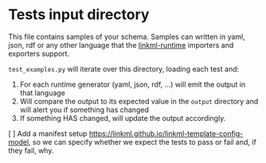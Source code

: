 # Tests input directory
This file contains samples of your schema. Samples can written in yaml, json, rdf or any other language that 
the [linkml-runtime](https://linkml.github.io/linkml-runtime) importers and exporters support.

`test_examples.py` will iterate over this directory, loading each test and:
1) For each runtime generator (yaml, json, rdf, ...) will emit the output in that language
2) Will compare the output to its expected value in the `output` directory and will alert you if something
has changed
3) If something HAS changed, will update the output accordingly.

[ ] Add a manifest setup https://linkml.github.io/linkml-template-config-model, so we can specify whether
we expect the tests to pass or fail and, if they fail, why.
